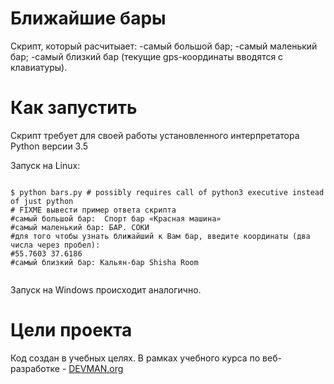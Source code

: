 # Ближайшие бары

Скрипт, который расчитыает:
-самый большой бар;
-самый маленький бар;
-самый близкий бар (текущие gps-координаты вводятся с клавиатуры).

# Как запустить

Скрипт требует для своей работы установленного интерпретатора Python версии 3.5

Запуск на Linux:

```#!bash

$ python bars.py # possibly requires call of python3 executive instead of just python
# FIXME вывести пример ответа скрипта
#самый большой бар:  Спорт бар «Красная машина»
#самый маленький бар: БАР. СОКИ
#для того чтобы узнать ближайший к Вам бар, введите координаты (два числа через пробел): 
#55.7603 37.6186
#самый близкий бар: Кальян-бар Shisha Room


```

Запуск на Windows происходит аналогично.

# Цели проекта

Код создан в учебных целях. В рамках учебного курса по веб-разработке - [DEVMAN.org](https://devman.org)
